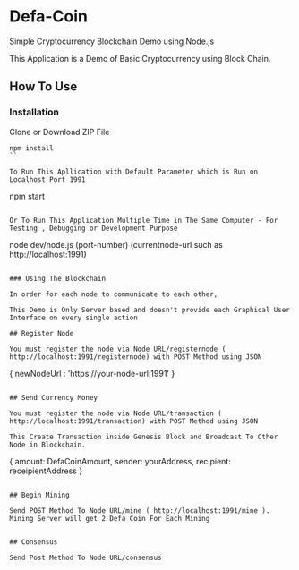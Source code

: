 # Defa-Coin
Simple Cryptocurrency Blockchain Demo using  Node.js

This Application is a Demo of Basic Cryptocurrency using Block Chain.



## How To Use 
### Installation

Clone or Download ZIP File

```
npm install
``

To Run This Apllication with Default Parameter which is Run on Localhost Port 1991

```
npm start
```

Or To Run This Application Multiple Time in The Same Computer - For Testing , Debugging or Development Purpose

```
node dev/node.js (port-number) (currentnode-url such as http://localhost:1991)
```

### Using The Blockchain

In order for each node to communicate to each other, 

This Demo is Only Server based and doesn't provide each Graphical User Interface on every single action

## Register Node

You must register the node via Node URL/registernode ( http://localhost:1991/registernode) with POST Method using JSON 
```
{
newNodeUrl : 'https://your-node-url:1991'
}
```

## Send Currency Money

You must register the node via Node URL/transaction ( http://localhost:1991/transaction) with POST Method using JSON 

This Create Transaction inside Genesis Block and Broadcast To Other Node in Blockchain.

```

{
                    amount: DefaCoinAmount,
                    sender: yourAddress,
                    recipient: receipientAddress
}
```

## Begin Mining

Send POST Method To Node URL/mine ( http://localhost:1991/mine ). Mining Server will get 2 Defa Coin For Each Mining


## Consensus

Send Post Method To Node URL/consensus

